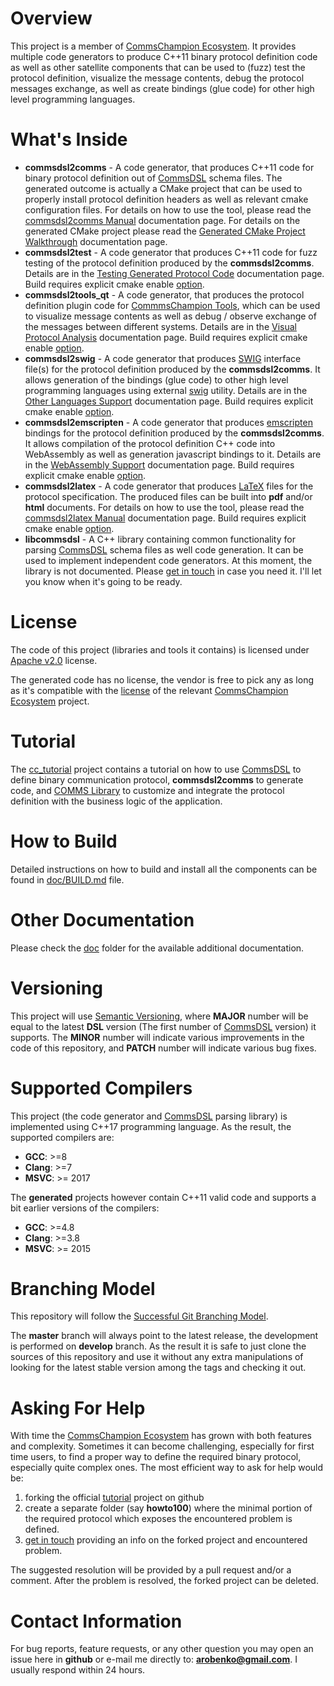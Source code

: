 # Overview
This project is a member of [CommsChampion Ecosystem](https://commschamp.github.io).
It provides multiple code generators to produce C++11 binary protocol
definition code as well as other satellite components that can be used to (fuzz) test
the protocol definition, visualize the message contents, debug the protocol messages exchange,
as well as create bindings (glue code) for other high level programming languages.

# What's Inside
- **commsdsl2comms** - A code generator, that produces C++11 code for binary
protocol definition out of [CommsDSL](https://github.com/commschamp/CommsDSL-Specification) 
schema files. The generated outcome is actually a CMake project that can be used to
properly install protocol definition headers as well as relevant cmake configuration files. 
For details on how to use the tool, please read the 
[commsdsl2comms Manual](doc/Manual_commsdsl2comms.md) 
documentation page. For details on the generated CMake project please read the
[Generated CMake Project Walkthrough](doc/GeneratedProjectWalkthrough.md)
documentation page.
- **commsdsl2test** - A code generator that produces C++11 code for fuzz
testing of the protocol definition produced by the **commsdsl2comms**.
Details are in the [Testing Generated Protocol Code](doc/TestingGeneratedProtocolCode.md) documentation
page. Build requires explicit cmake enable [option](CMakeLists.txt).
- **commsdsl2tools_qt** - A code generator, that produces the protocol
definition plugin code for [CommmsChampion Tools](https://github.com/commschamp/cc_tools_qt),
which can be used to visualize message contents as well as debug / observe exchange
of the messages between different systems. Details are in the
[Visual Protocol Analysis](doc/VisualProtocolAnalysis.md) documentation page.
Build requires explicit cmake enable [option](CMakeLists.txt).
- **commsdsl2swig** - A code generator that produces [SWIG](https://www.swig.org) interface 
file(s) for the protocol definition produced by the **commsdsl2comms**.
It allows generation of the bindings (glue code) to other high level 
programming languages using external [swig](https://www.swig.org) utility.
Details are in the [Other Languages Support](doc/OtherLanguagesSupport.md) documentation page.
Build requires explicit cmake enable [option](CMakeLists.txt).
- **commsdsl2emscripten** - A code generator that produces [emscripten](https://emscripten.org/)  
bindings for the protocol definition produced by the **commsdsl2comms**.
It allows compilation of the protocol definition C++ code into WebAssembly as well as
generation javascript bindings to it.
Details are in the [WebAssembly Support](doc/WebAssemblySupport.md) documentation page.
Build requires explicit cmake enable [option](CMakeLists.txt).
- **commsdsl2latex** - A code generator that produces [LaTeX](https://en.wikipedia.org/wiki/LaTeX)
files for the protocol specification. The produced files can be built into
**pdf** and/or **html** documents. For details on how to use the tool, please read the
[commsdsl2latex Manual](doc/Manual_commsdsl2latex.md)
documentation page. Build requires explicit cmake enable [option](CMakeLists.txt).
- **libcommsdsl** - A C++ library containing common functionality for parsing
[CommsDSL](https://github.com/commschamp/CommsDSL-Specification) schema files as
well code generation. It can be used to implement independent code generators.
At this moment, the library is not documented. Please
[get in touch](#contact-information) in case you need it. I'll let you know
when it's going to be ready.

# License
The code of this project (libraries and tools it contains)
is licensed under [Apache v2.0](https://www.apache.org/licenses/LICENSE-2.0) license.

The generated code has no license, the vendor is free to
pick any as long as it's compatible with the
[license](https://commschamp.github.io/licenses/) of the
relevant [CommsChampion Ecosystem](https://commschamp.github.io) project.

# Tutorial
The [cc_tutorial](https://github.com/commschamp/cc_tutorial/) project contains a 
tutorial on how to use 
[CommsDSL](https://commschamp.github.io/commsdsl_spec/) to define binary communication protocol,
**commsdsl2comms** to generate code, and 
[COMMS Library](https://github.com/commschamp/comms) to customize and 
integrate the protocol definition with the business logic of the application.

# How to Build
Detailed instructions on how to build and install all the components can be
found in [doc/BUILD.md](doc/BUILD.md) file.

# Other Documentation
Please check the [doc](doc) folder for the available additional documentation.

# Versioning
This project will use [Semantic Versioning](https://semver.org/), where
**MAJOR** number will be equal to the latest **DSL** version 
(The first number of [CommsDSL](https://github.com/commschamp/CommsDSL-Specification)
version) it supports. The **MINOR** number will indicate various improvements
in the code of this repository, and **PATCH** number will indicate various bug fixes.

# Supported Compilers
This project (the code generator and [CommsDSL](https://github.com/commschamp/CommsDSL-Specification) 
parsing library) is implemented using C++17 programming language. As the result,
the supported compilers are:
- **GCC**: >=8
- **Clang**: >=7
- **MSVC**: >= 2017

The **generated** projects however contain C++11 valid code and supports a bit earlier
versions of the compilers:
- **GCC**: >=4.8
- **Clang**: >=3.8
- **MSVC**: >= 2015

# Branching Model
This repository will follow the 
[Successful Git Branching Model](http://nvie.com/posts/a-successful-git-branching-model/).

The **master** branch will always point to the latest release, the
development is performed on **develop** branch. As the result it is safe
to just clone the sources of this repository and use it without
any extra manipulations of looking for the latest stable version among the tags and
checking it out.

# Asking For Help
With time the [CommsChampion Ecosystem](https://commschamp.github.io) has grown with both
features and complexity. Sometimes it can become challenging, especially for first time users,
to find a proper way to define the required binary protocol, especially quite complex ones.
The most efficient way to ask for help would be:

1. forking the official [tutorial](https://github.com/commschamp/cc_tutorial/) project on github
2. create a separate folder (say **howto100**) where the minimal portion of
the required protocol which exposes the encountered problem is defined.
3. [get in touch](#contact-information) providing an info on the forked project and encountered problem.

The suggested resolution will be provided by a pull request and/or a comment. After the problem
is resolved, the forked project can be deleted.

# Contact Information
For bug reports, feature requests, or any other question you may open an issue
here in **github** or e-mail me directly to: **arobenko@gmail.com**. I usually
respond within 24 hours.

